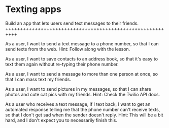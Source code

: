 Texting apps
=====================================================
Build an app that lets users send text messages to their friends.
++++++++++++++++++++++++++++++++++++++++++++++++++++++++++

As a user, I want to send a text message to a phone number, so that I can send texts from the web. Hint: Follow along with the lesson.

As a user, I want to save contacts to an address book, so that it's easy to text them again without re-typing their phone number.

As a user, I want to send a message to more than one person at once, so that I can mass text my friends.

As a user, I want to send pictures in my messages, so that I can share photos and cute cat pics with my friends. Hint: Check the Twilio API docs.

As a user who receives a text message, if I text back, I want to get an automated response telling me that the phone number can't receive texts, so that I don't get sad when the sender doesn't reply. Hint: This will be a bit hard, and I don't expect you to necessarily finish this.
